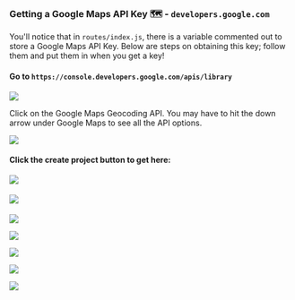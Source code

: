 ### Getting a Google Maps API Key 🗺 - `developers.google.com`
You'll notice that in `routes/index.js`, there is a variable commented out to store a Google Maps API Key. Below are steps on obtaining this key; follow them and put them in when you get a key!

#### Go to `https://console.developers.google.com/apis/library`

![](http://cl.ly/2m3H2O2u0x0j/Image%202016-06-27%20at%202.26.00%20AM.png)

Click on the Google Maps Geocoding API. You may have to hit the down arrow under Google Maps to see all the API options. 

![](http://cl.ly/2w0c1V2v0l2m/Image%202016-06-27%20at%202.26.14%20AM.png)

#### Click the create project button to get here:

![](http://cl.ly/3J0d2f2V3a3m/Image%202016-06-27%20at%2010.30.18%20AM.png)

#### ![](http://cl.ly/263A0w2B1k3Q/Image%202016-06-27%20at%202.27.06%20AM.png)

![](http://cl.ly/263A0w2B1k3Q/Image%202016-06-27%20at%202.27.06%20AM.png)

![](http://cl.ly/3N1f3G0N470v/Image%202016-06-27%20at%202.27.34%20AM.png)

![](http://cl.ly/3z3S112D0X2q/Image%202016-06-27%20at%202.27.42%20AM.png)

![](http://cl.ly/0s0Y343H012C/Image%202016-06-27%20at%202.27.50%20AM.png)

![](http://cl.ly/433d3c3Q1W35/Image%202016-06-27%20at%202.27.56%20AM.png)
